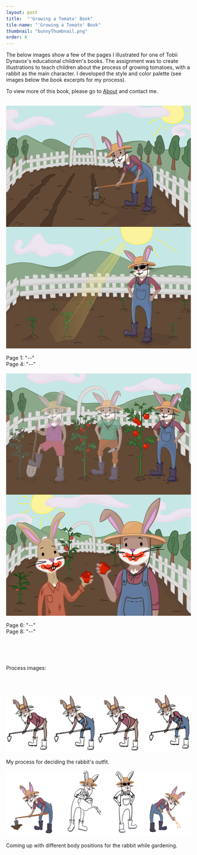 ```yaml
---
layout: post
title:  "'Growing a Tomato' Book"
tile-name: "'Growing a Tomato' Book"
thumbnail: "bunnyThumbnail.png"
order: 6
---
```


The below images show a few of the pages I illustrated for one of Tobii Dynavox's educational children's books. The assignment was to create illustrations to teach children about the process of growing tomatoes, with a rabbit as the main character. I developed the style and color palette (see images below the book excerpts for my process).

To view more of this book, please go to <a href="http://dianaconnolly.me/about.html">About</a> and contact me.

<br>

<div class="row">

  <div class="small-12 medium-6 large-6 columns">
    <img src="/img/bunny/1.jpg" alt="Hero Image">
  </div>

  <div class="small-12 medium-6 large-6 columns">
    <img src="/img/bunny/4.jpg" alt="Hero Image">
  </div>
  
</div>

<br>

<div class="row">

  <div class="small-12 medium-6 large-6 columns">
    Page 1: "--"
  </div>

  <div class="small-12 medium-6 large-6 columns">
    Page 4: "--"
  </div>
  
</div>

<br>

<div class="row">

  <div class="small-12 medium-6 large-6 columns">
    <img src="/img/bunny/6.jpg" alt="Hero Image">
  </div>
  
  <div class="small-12 medium-6 large-6 columns">
    <img src="/img/bunny/8.jpg" alt="Hero Image">
  </div>
  
</div>

<br>

<div class="row">

  <div class="small-12 medium-6 large-6 columns">
    Page 6: "--"
  </div>

  <div class="small-12 medium-6 large-6 columns">
    Page 8: "--"
  </div>
  
</div>

<br>
<br>
<br>
<br>

Process images:
<br>
<br>
<br>
<br>

![Hero Image](/img/bun1.png)

My process for deciding the rabbit's outfit.

![Hero Image](/img/bun2.png)

Coming up with different body positions for the rabbit while gardening.


